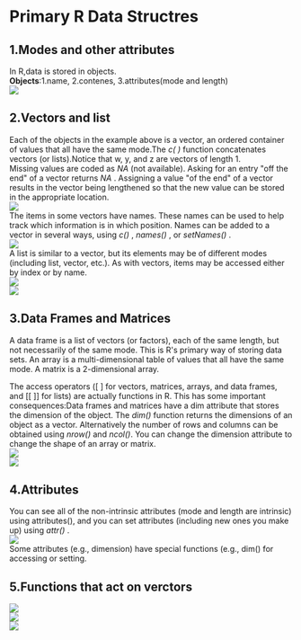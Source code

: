 # Primary R Data Structres
## 1.Modes and other attributes
In R,data is stored in objects.  
**Objects**:1.name, 2.contenes, 3.attributes(mode and length)  
![](https://github.com/Wstayyoung/Multivariate-statistical-analysis/blob/main/img/1.png)
## 2.Vectors and list
Each of the objects in the example above is a vector, an ordered container of values that all have the same mode.The *c( )* function concatenates vectors (or lists).Notice that w, y, and z are vectors of length 1.   
Missing values are coded as *NA* (not available). Asking for an entry "off the end" of a vector returns *NA* . Assigning a value "of the end" of a vector results in the vector being lengthened so that the new value can be stored in the appropriate location.  
![](https://github.com/Wstayyoung/Multivariate-statistical-analysis/blob/main/img/2.png)  
The items in some vectors have names. These names can be used to help track which information is in which position. Names can be added to a vector in several ways, using *c()* , *names()* , or *setNames()* .  
![](https://github.com/Wstayyoung/Multivariate-statistical-analysis/blob/main/img/3.png)  
A list is similar to a vector, but its elements may be of different modes (including list, vector, etc.). As with vectors, items may be accessed either by index or by name.  
![](https://github.com/Wstayyoung/Multivariate-statistical-analysis/blob/main/img/4.png)  
![](https://github.com/Wstayyoung/Multivariate-statistical-analysis/blob/main/img/5.png)   
## 3.Data Frames and Matrices
A data frame is a list of vectors (or factors), each of the same length, but not necessarily of the same mode. This is R's primary way of storing data sets. An array is a multi-dimensional table of values that all have the same mode. A matrix is a 2-dimensional array.  

The access operators ([ ] for vectors, matrices, arrays, and data frames, and [[ ]] for lists) are actually functions in R. This has some important consequences:Data frames and matrices have a dim attribute that stores the dimension of the object. The *dim()* function returns the dimensions of an object as a vector. Alternatively the number of rows and columns can be obtained using *nrow()* and *ncol()*. You can change the dimension attribute to change the shape of an array or matrix.  
![](https://github.com/Wstayyoung/Multivariate-statistical-analysis/blob/main/img/6.png)  
![](https://github.com/Wstayyoung/Multivariate-statistical-analysis/blob/main/img/7.png)  
## 4.Attributes
You can see all of the non-intrinsic attributes (mode and length are intrinsic) using attributes(), and you can set attributes (including new ones you make up) using *attr()* .  
![](https://github.com/Wstayyoung/Multivariate-statistical-analysis/blob/main/img/8.png)  
Some attributes (e.g., dimension) have special functions (e.g., dim() for accessing or setting.  
## 5.Functions that act on verctors
![](https://github.com/Wstayyoung/Multivariate-statistical-analysis/blob/main/img/9.png)  
![](https://github.com/Wstayyoung/Multivariate-statistical-analysis/blob/main/img/10.png)  
![](https://github.com/Wstayyoung/Multivariate-statistical-analysis/blob/main/img/11.png)   
 





